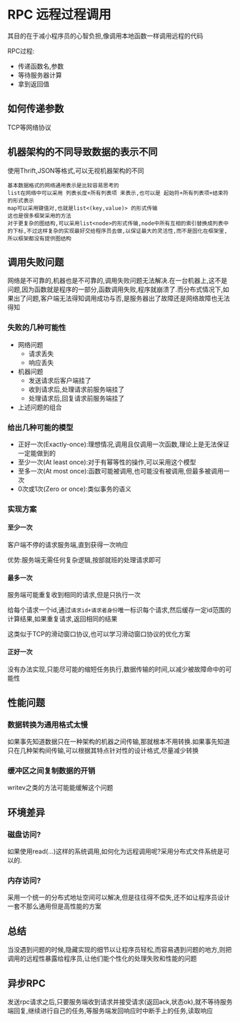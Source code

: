 # RPC 远程过程调用
其目的在于减小程序员的心智负担,像调用本地函数一样调用远程的代码

RPC过程:
* 传递函数名,参数
* 等待服务器计算
* 拿到返回值

## 如何传递参数
TCP等网络协议

## 机器架构的不同导致数据的表示不同
使用Thrift,JSON等格式,可以无视机器架构的不同
```
基本数据格式的网络通用表示是比较容易思考的
list在网络中可以采用 列表长度+所有列表项 来表示,也可以是 起始符+所有列表项+结束符的形式表示
map可以采用键值对,也就是list<(key,value)> 的形式传输
这也是很多框架采用的方法
对于更复杂的图结构,可以采用list<node>的形式传输,node中所有互相的索引替换成列表中的下标,不过这样复杂的实现最好交给程序员去做,以保证最大的灵活性,而不是固化在框架里,所以框架都没有提供图结构
```

## 调用失败问题
网络是不可靠的,机器也是不可靠的,调用失败问题无法解决.在一台机器上,这不是问题,因为函数就是程序的一部分,函数调用失败,程序就崩溃了.而分布式情况下,如果出了问题,客户端无法得知调用成功与否,是服务器出了故障还是网络故障也无法得知

### 失败的几种可能性
* 网络问题
  * 请求丢失
  * 响应丢失
* 机器问题
  * 发送请求后客户端挂了
  * 收到请求后,处理请求前服务端挂了
  * 处理请求后,回复请求前服务端挂了
* 上述问题的组合

### 给出几种可能的模型
* 正好一次(Exactly-once):理想情况,调用且仅调用一次函数,理论上是无法保证一定能做到的
* 至少一次(At least once):对于有幂等性的操作,可以采用这个模型
* 至多一次(At most once):函数可能被调用,也可能没有被调用,但最多被调用一次
* 0次或1次(Zero or once):类似事务的语义

### 实现方案

#### 至少一次
客户端不停的请求服务端,直到获得一次响应

优势:服务端无需任何复杂逻辑,按部就班的处理请求即可

#### 最多一次
服务端可能重复收到相同的请求,但是只执行一次

给每个请求一个id,通过`请求id+请求者身份`唯一标识每个请求,然后缓存一定id范围的计算结果,如果重复请求,返回相同的结果

这类似于TCP的滑动窗口协议,也可以学习滑动窗口协议的优化方案

#### 正好一次
没有办法实现,只能尽可能的缩短任务执行,数据传输的时间,以减少被故障命中的可能性

## 性能问题

### 数据转换为通用格式太慢
如果事先知道数据只在一种架构的机器之间传输,那就根本不用转换.如果事先知道只在几种架构间传输,可以根据其特点针对性的设计格式,尽量减少转换

### 缓冲区之间复制数据的开销
writev之类的方法可能能缓解这个问题

## 环境差异

### 磁盘访问?
如果使用read(...)这样的系统调用,如何化为远程调用呢?采用分布式文件系统是可以的.

### 内存访问?
采用一个统一的分布式地址空间可以解决,但是往往得不偿失,还不如让程序员设计一套不那么通用但是高性能的方案

## 总结
当没遇到问题的时候,隐藏实现的细节以让程序员轻松,而容易遇到问题的地方,则把调用的远程性暴露给程序员,让他们能个性化的处理失败和性能的问题

## 异步RPC
发送rpc请求之后,只要服务端收到请求并接受请求(返回ack,状态ok),就不等待服务端回复,继续进行自己的任务,等服务端发回响应时中断手上的任务,读取响应
